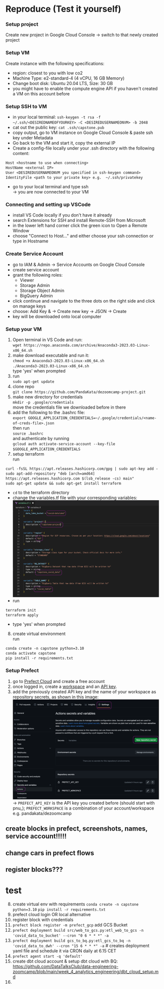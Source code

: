 # Reproduce (Test it yourself)

### Setup project

Create new project in Google Cloud Console &rarr; switch to that newly created project


### Setup VM
Create instance with the following specifications:
- region: closest to you with low co2
- Machine Type: e2-standard-4 (4 vCPU, 16 GB Memory)
- Change boot disk: Ubuntu 20.04 LTS, Size: 30 GB
- you might have to enable the compute engine API if you haven't created a VM on this account before

### Setup SSH to VM

- in your local terminal: `ssh-keygen -t rsa -f ~/.ssh/<DESIREDNAMEOFYOURKEY> -C <DESIREDUSERNAMEONVM> -b 2048` <br>
- cat out the public key: `cat .ssh/capstone.pub` <br>
- copy output, go to VM instance on Google Cloud Console & paste ssh key under Metadata
- Go back to the VM and start it, copy the external IP
- Create a config-file locally under your .ssh directory with the following content:
```
Host <hostname to use when connecting>
HostName <external IP>
User <DESIREDUSERNAMEONVM you specified in ssh-keygen command>
IdentityFile <path to your private key> e.g.  ~/.ssh/privatekey
```
- go to your local terminal and type ssh <hostname to use when connecting>
  <br>
    &rarr; you are now connected to your VM

### Connecting and setting up VSCode

- install VS Code locally if you don't have it already 
- search Extensions for SSH and install Remote-SSH from Microsoft
- in the lower left hand corner click the green icon to Open a Remote Window
- choose "Connect to Host..." and either choose your ssh connection or type in Hostname

### Create Service Account
    
- go to IAM & Admin &rarr; Service Accounts on Google Cloud Console
- create service account
- grant the following roles:
    - Viewer
    - Storage Admin 
    - Storage Object Admin 
    - BigQuery Admin
- click continue and navigate to the three dots on the right side and click on manage keys
- choose: Add Key & &rarr; Create new key &rarr; JSON &rarr; Create 
- key will be downloaded onto local computer 
    
### Setup your VM

1. Open terminal in VS Code and run:
   <br>
   `wget https://repo.anaconda.com/archive/Anaconda3-2023.03-Linux-x86_64.sh`
2. make download executable and run it:
   <br>
   `chmod +x Anaconda3-2023.03-Linux-x86_64.sh`
   <br>
   `./Anaconda3-2023.03-Linux-x86_64.sh`
   <br> type 'yes' when prompted
3. run 
   <br>
   `sudo apt-get update`
4. clone repo
   <br>
   `git clone https://github.com/PandaKata/dezoomcamp-project.git`
5. make new directory for credentials
   <br>
   `mkdir -p .google/credentials`
   <br>
   move the credentials file we downloaded before in there
6. add the following to the .bashrc file:
   <br>
   `export GOOGLE_APPLICATION_CREDENTIALS=~/.google/credentials/<name-of-creds-file>.json`
   <br>
   then run
   <br>
   `source .bashrc`
   <br>
   and authenticate by running
   <br>
   `gcloud auth activate-service-account --key-file $GOOGLE_APPLICATION_CREDENTIALS`
7. setup terraform
   <br>
   run 
   <br>
```
curl -fsSL https://apt.releases.hashicorp.com/gpg | sudo apt-key add -
sudo apt-add-repository "deb [arch=amd64] https://apt.releases.hashicorp.com $(lsb_release -cs) main"
sudo apt-get update && sudo apt-get install terraform
```
- `cd` to the terraform directory
- change the variables.tf file with your corresponding variables:
![alt text](https://github.com/PandaKata/dezoomcamp-project/blob/main/images/terraform_var.png?raw=true)
- run
  <br>
```
terraform init
terraform apply
```
- type 'yes' when prompted
  
8. create virtual environment
   <br>
   run
   <br>
```
conda create -n capstone python=3.10
conda activate capstone
pip install -r requirements.txt
```
    
    
### Setup Prefect
1. go to [Prefect Cloud](https://www.prefect.io/cloud/) and create a free account
2. once logged in, create a [workspace](https://app.prefect.cloud/workspaces/create) and an [API key](https://app.prefect.cloud/my/api-keys).
3. add the previously created API key and the name of your workspace as repository secrets, as shown in this image:
![alt text](https://github.com/PandaKata/dezoomcamp-project/blob/main/images/prefect_github.png?raw=true)
  &rarr; `PREFECT_API_KEY` is the API key you created before (should start with pnu_); `PREFECT_WORKSPACE` is a combination of your account/workspace e.g. pandakata/dezoomcamp 
    
    
## create blocks in prefect, screenshots, names, service account!!!!!
## change cars in prefect flows
## register blocks???
    
    
# test
    


8. create virtual env with requirements `conda create -n capstone python=3.10` `pip install -r requirements.txt`
9. prefect cloud login OR local alternative
10. register block with credentials
11. `prefect block register -m prefect_gcp` add GCS Bucket
12. `prefect deployment build src/web_to_gcs.py:etl_web_to_gcs -n 'covid_data_to_bucket' --cron "0 6 * * *" -a`
13. `prefect deployment build gcs_to_bq.py:etl_gcs_to_bq -n 'covid_data_to_dwh' --cron "15 6 * * *" -a` # creates deployment yaml file and schedule it via CRON daily at 6.15 CET 
14. `prefect agent start -q 'default'`
15. create dbt cloud account & setup dbt cloud with BQ: https://github.com/DataTalksClub/data-engineering-zoomcamp/blob/main/week_4_analytics_engineering/dbt_cloud_setup.md
16. 
